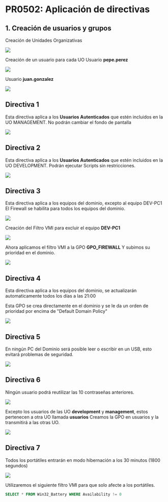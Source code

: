 # PR0502: Aplicación de directivas

## 1. Creación de usuarios y grupos

Creación de Unidades Organizativas

![](../imagenes/PR02-1.png)

Creación de un usuario para cada UO
Usuario **pepe.perez**

![](../imagenes/PR02-2.png)

Usuario **juan.gonzalez**

![](../imagenes/PR02-3.png)

## Directiva 1

Esta directiva aplica a los **Usuarios Autenticados** que estén incluidos en la UO MANAGEMENT.
No podrán cambiar el fondo de pantalla

![](../imagenes/PR02-4.png)

## Directiva 2

Esta directiva aplica a los **Usuarios Autenticados** que estén incluidos en la UO DEVELOPMENT.
Podrán ejecutar Scripts sin restricciones.

![](../imagenes/PR02-5.png)

## Directiva 3

Esta directiva aplica a los equipos del dominio, excepto al equipo DEV-PC1
El Firewall se habilita para todos los equipos del dominio.

![](../imagenes/PR02-6.png)

Creación del Filtro VMI para excluir el equipo **DEV-PC1**

![](../imagenes/PR02-7.png)

Ahora aplicamos el filtro VMI a la GPO **GPO_FIREWALL**
Y subimos su prioridad en el dominio.

![](../imagenes/PR02-8.png)

## Directiva 4

Esta directiva aplica a los equipos del dominio, se actualizarán automaticamente todos los días a las 21:00

Esta GPO se crea directamente en el dominio y se le da un orden de prioridad por encima de "Default Domain Policy"

![](../imagenes/PR02-9.png)

## Directiva 5

En ningún PC del Dominio será posible leer o escribir en un USB, esto evitará problemas de seguridad.

![](../imagenes/PR02-10.png)

## Directiva 6

Ningún usuario podrá reutilizar las 10 contraseñas anteriores.

![](../imagenes/PR02-11.png)

Excepto los usuarios de las UO **development** y **management**, estos pertenecen a otra UO llamada **usuarios**
Creamos la GPO en usuarios y la transmitirá a las otras UO.

![](../imagenes/PR02-12.png)

## Directiva 7

Todos los portátiles entrarán en modo hibernación a los 30 minutos (1800 segundos)

![](../imagenes/PR02-13.png)

Utilizaremos el siguiente filtro VMI para que solo afecte a los portátiles.

```sql
SELECT * FROM Win32_Battery WHERE Availability != 0
```


